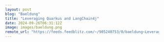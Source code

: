 ```yaml
---
layout: post
blog: "Baeldung"
title: "Leveraging Quarkus and LangChain4j"
date: 2024-09-26T06:31:12Z
image: images/baeldung.png
remote_url: "https://feeds.feedblitz.com/~/905240753/0/baeldung~Leveraging-Quarkus-and-LangChainj"
---
```

